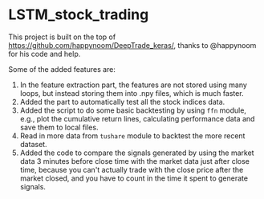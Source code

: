 # LSTM_stock_trading

This project is built on the top of https://github.com/happynoom/DeepTrade_keras/, thanks to @happynoom for his code and help.

Some of the added features are:

1. In the feature extraction part, the features are not stored using many loops, but instead storing them into .npy files, which is much faster.
2. Added the part to automatically test all the stock indices data.
3. Added the script to do some basic backtesting by using `ffn` module, e.g., plot the cumulative return lines, calculating performance data and save them to local files.
4. Read in more data from `tushare` module to backtest the more recent dataset.
5. Added the code to compare the signals generated by using the market data 3 minutes before close time with the market data just after close time, because you can't actually trade with the close price after the market closed, and you have to count in the time it spent to generate signals.
